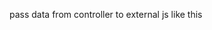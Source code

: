 pass data from controller to external js like this 
<script>
        const dfdf = <%- JSON.stringify(data) %>;
</script>
